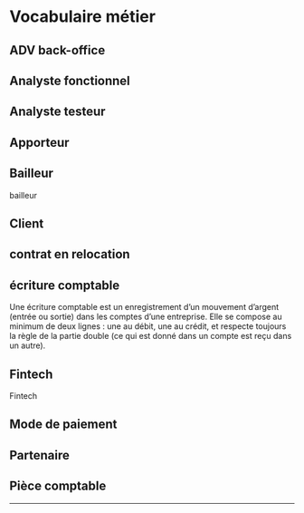 # Vocabulaire métier


## ADV back-office

## Analyste fonctionnel

## Analyste testeur

## Apporteur

## Bailleur

bailleur

## Client

## contrat en relocation

## écriture comptable

Une écriture comptable est un enregistrement d’un mouvement d’argent (entrée ou sortie) dans les comptes d’une entreprise. Elle se compose au minimum de deux lignes : une au débit, une au crédit, et respecte toujours la règle de la partie double (ce qui est donné dans un compte est reçu dans un autre).

## Fintech

Fintech

## Mode de paiement

## Partenaire

## Pièce comptable

---